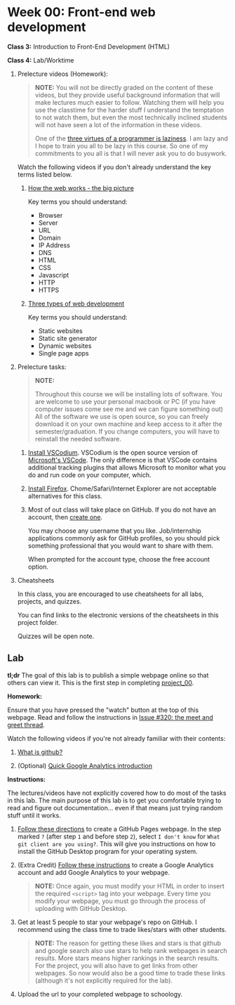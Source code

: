 # Week 00: Front-end web development

**Class 3:** Introduction to Front-End Development (HTML)

**Class 4:** Lab/Worktime 

1. Prelecture videos (Homework):

    > **NOTE:**
    > You will not be directly graded on the content of these videos,
    > but they provide useful background information that will make lectures much easier to follow.
    > Watching them will help you use the classtime for the harder stuff
    > I understand the temptation to not watch them, but even the most technically inclined students will not have seen a lot of the information in these videos.
    >
    > One of the [three virtues of a programmer is laziness](https://thethreevirtues.com/).
    > I am lazy and I hope to train you all to be lazy in this course. 
    > So one of my commitments to you all is that I will never ask you to do busywork.


    Watch the following videos if you don't already understand the key terms listed below.

    1. [How the web works - the big picture](https://www.youtube.com/watch?v=hJHvdBlSxug)

        Key terms you should understand:
        * Browser
        * Server
        * URL
        * Domain
        * IP Address
        * DNS
        * HTML
        * CSS
        * Javascript
        * HTTP
        * HTTPS

    1. [Three types of web development](https://www.youtube.com/watch?v=Kg0Q_YaQ3Gk)

        Key terms you should understand:
        * Static websites
        * Static site generator
        * Dynamic websites
        * Single page apps

1. Prelecture tasks:

    > **NOTE:**
    >
    > Throughout this course we will be installing lots of software.
    > You are welcome to use your personal macbook or PC (if you have computer issues come see me and we can figure something out)
    > All of the software we use is open source, so you can freely download it on your own machine and keep access to it after the semester/graduation.
    > If you change computers, you will have to reinstall the needed software.

    1. [Install VSCodium](https://vscodium.com/).
        VSCodium is the open source version of [Microsoft's VSCode](https://code.visualstudio.com/Download).
        The only difference is that VSCode contains additional tracking plugins that allows Microsoft to monitor what you do and run code on your computer,
        which.

    1. [Install Firefox](https://www.mozilla.org/en-US/exp/firefox/new/).
        Chome/Safari/Internet Explorer are not acceptable alternatives for this class.

    1. Most of out class will take place on GitHub. If you do not have an account,
       then [create one](https://github.com/join).

       You may choose any username that you like.
       Job/internship applications commonly ask for GitHub profiles,
       so you should pick something professional that you would want to share with them.

       When prompted for the account type, choose the free account option.

1. Cheatsheets

    In this class, you are encouraged to use cheatsheets for all labs, projects, and quizzes.

    You can find links to the electronic versions of the cheatsheets in this project folder.

    Quizzes will be open note.

## Lab

**tl;dr**
The goal of this lab is to publish a simple webpage online so that others can view it.
This is the first step in completing [project\_00](/project_00_basic_webpage/).

**Homework:**

Ensure that you have pressed the "watch" button at the top of this webpage.
Read and follow the instructions in [Issue #320: the meet and greet thread]().

Watch the following videos if you're not already familiar with their contents:
    
1. [What is github?](https://www.youtube.com/watch?v=w3jLJU7DT5E)

1. (Optional) [Quick Google Analytics introduction](https://www.youtube.com/watch?v=RL61v47WyHs)

**Instructions:**

The lectures/videos have not explicitly covered how to do most of the tasks in this lab.
The main purpose of this lab is to get you comfortable trying to read and figure out documentation...
even if that means just trying random stuff until it works.

1. [Follow these directions](https://pages.github.com/) to create a GitHub Pages webpage.
   In the step marked `?` (after step `1` and before step `2`),
   select `I don't know` for `What git client are you using?`.
   This will give you instructions on how to install the GitHub Desktop program for your operating system.

1. (Extra Credit) [Follow these instructions](https://support.google.com/analytics/answer/1008015?hl=en) to create a Google Analytics account and add Google Analytics to your webpage.

   > **NOTE:**
   > Once again, you must modify your HTML in order to insert the required `<script>` tag into your webpage.
   > Every time you modify your webpage, you must go through the process of uploading with GitHub Desktop.

1. Get at least 5 people to star your webpage's repo on GitHub. I recommend using the class time to trade likes/stars with other students.

   > **NOTE:**
   > The reason for getting these likes and stars is that github and google search also use stars to help rank webpages in search results.
   > More stars means higher rankings in the search results.
   > For the project, you will also have to get links from other webpages.
   > So now would also be a good time to trade these links (although it's not explicitly required for the lab).

1. Upload the url to your completed webpage to schoology.

